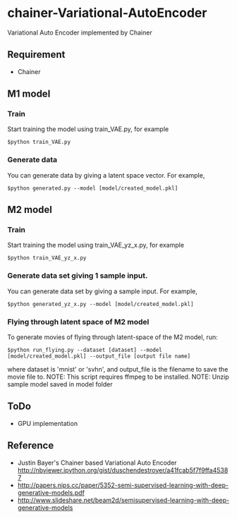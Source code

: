 # chainer-Variational-AutoEncoder

Variational Auto Encoder implemented by Chainer

## Requirement

* Chainer

## M1 model

### Train

Start training the model using train_VAE.py, for example
```
$python train_VAE.py
```

### Generate data

You can generate data by giving a latent space vector.
For example,
```
$python generated.py --model [model/created_model.pkl]
```

## M2 model

### Train

Start training the model using train_VAE_yz_x.py, for example
```
$python train_VAE_yz_x.py
```

### Generate data set giving 1 sample input.

You can generate data set by giving a sample input.
For example,
```
$python generated_yz_x.py --model [model/created_model.pkl]
```

### Flying through latent space of M2 model

To generate movies of flying through latent-space of the M2 model, run:

```
$python run_flying.py --dataset [dataset] --model [model/created_model.pkl] --output_file [output file name]
```
where dataset is 'mnist' or 'svhn', and output_file is the filename to save the movie file to.
NOTE: This script requires ffmpeg to be installed.
NOTE: Unzip sample model saved in model folder

## ToDo

* GPU implementation

## Reference

* Justin Bayer's Chainer based Variational Auto Encoder
http://nbviewer.ipython.org/gist/duschendestroyer/a41fcab5f7f9ffa45387
* http://papers.nips.cc/paper/5352-semi-supervised-learning-with-deep-generative-models.pdf
* http://www.slideshare.net/beam2d/semisupervised-learning-with-deep-generative-models
